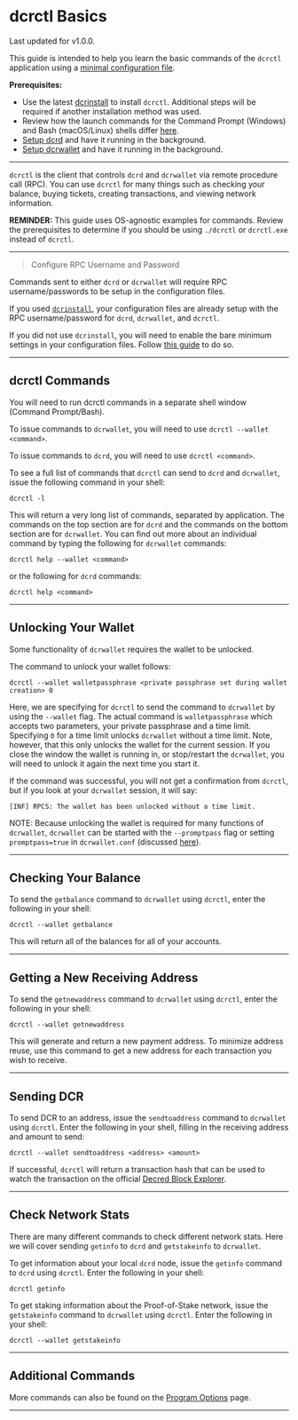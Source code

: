# dcrctl Basics 

Last updated for v1.0.0.

This guide is intended to help you learn the basic commands of the `dcrctl` application using a [minimal configuration file](/advanced/manual-cli-install.md#minimum-configuration). 

**Prerequisites:**

- Use the latest [dcrinstall](/getting-started/user-guides/cli-installation.md) to install `dcrctl`. Additional steps will be required if another installation method was used.
- Review how the launch commands for the Command Prompt (Windows) and Bash (macOS/Linux) shells differ [here](/getting-started/cli-differences.md).
- [Setup dcrd](/getting-started/user-guides/dcrd-setup.md) and have it running in the background.
- [Setup dcrwallet](/getting-started/user-guides/dcrwallet-setup.md) and have it running in the background.

---

`dcrctl` is the client that controls `dcrd` and `dcrwallet` via remote procedure call (RPC). You can use `dcrctl` for many things such as checking your balance, buying tickets, creating transactions, and viewing network information.

**REMINDER:** This guide uses OS-agnostic examples for commands. Review the prerequisites to determine if you should be using `./dcrctl` or `dcrctl.exe` instead of `dcrctl`.

---

> Configure RPC Username and Password

Commands sent to either `dcrd` or `dcrwallet` will require RPC username/passwords to be setup in the configuration files.

If you used [`dcrinstall`](/getting-started/user-guides/cli-installation.md), your configuration files are already setup with the RPC username/password for `dcrd`, `dcrwallet`, and `dcrctl`.

If you did not use `dcrinstall`, you will need to enable the bare minimum settings in your configuration files. Follow [this guide](/advanced/manual-cli-install.md#minimum-configuration) to do so.

---

## dcrctl Commands

You will need to run dcrctl commands in a separate shell window (Command Prompt/Bash).

To issue commands to `dcrwallet`, you will need to use `dcrctl --wallet <command>`.

To issue commands to `dcrd`, you will need to use `dcrctl <command>`.

To see a full list of commands that `dcrctl` can send to `dcrd` and `dcrwallet`, issue the following command in your shell:

```no-highlight
dcrctl -l
```

This will return a very long list of commands, separated by application. The commands on the top section are for `dcrd` and the commands on the bottom section are for `dcrwallet`. You can find out more about an individual command by typing the following for `dcrwallet` commands:

```no-highlight
dcrctl help --wallet <command>
```

or the following for `dcrd` commands:

```no-highlight
dcrctl help <command>
```

---

## Unlocking Your Wallet

Some functionality of `dcrwallet` requires the wallet to be unlocked.

The command to unlock your wallet follows: 

```no-highlight
dcrctl --wallet walletpassphrase <private passphrase set during wallet creation> 0
```

Here, we are specifying for `dcrctl` to send the command to `dcrwallet` by using the `--wallet` flag. The actual command is `walletpassphrase` which accepts two parameters, your private passphrase and a time limit. Specifying `0` for a time limit unlocks `dcrwallet` without a time limit. Note, however, that this only unlocks the wallet for the current session. If you close the window the wallet is running in, or stop/restart the `dcrwallet`, you will need to unlock it again the next time you start it. 

If the command was successful, you will not get a confirmation from `dcrctl`, but if you look at your `dcrwallet` session, it will say:

```no-highlight
[INF] RPCS: The wallet has been unlocked without a time limit.
```

NOTE: Because unlocking the wallet is required for many functions of `dcrwallet`, `dcrwallet` can be started with the `--promptpass` flag or setting `promptpass=true` in `dcrwallet.conf` (discussed [here](/advanced/storing-login-details.md#dcrwalletconf)).

---

## Checking Your Balance

To send the `getbalance` command to `dcrwallet` using `dcrctl`, enter the following in your shell:

```no-highlight
dcrctl --wallet getbalance
```

This will return all of the balances for all of your accounts.

---

## Getting a New Receiving Address

To send the `getnewaddress` command to `dcrwallet` using `dcrctl`, enter the following in your shell:

```no-highlight
dcrctl --wallet getnewaddress
```

This will generate and return a new payment address. To minimize address reuse, use this command to get a new address for each transaction you wish to receive.

---

## Sending DCR

To send DCR to an address, issue the `sendtoaddress` command to `dcrwallet` using `dcrctl`. Enter the following in your shell, filling in the receiving address and amount to send:

```no-highlight
dcrctl --wallet sendtoaddress <address> <amount>
```

If successful, `dcrctl` will return a transaction hash that can be used to watch the transaction on the official [Decred Block Explorer](/getting-started/using-the-block-explorer.md).

---

## Check Network Stats

There are many different commands to check different network stats. Here we will cover sending `getinfo` to `dcrd` and `getstakeinfo` to `dcrwallet`.

To get information about your local `dcrd` node, issue the `getinfo` command to `dcrd` using `dcrctl`. Enter the following in your shell:

```no-highlight
dcrctl getinfo
```

To get staking information about the Proof-of-Stake network, issue the `getstakeinfo` command to `dcrwallet` using `dcrctl`. Enter the following in your shell:

```no-highlight
dcrctl --wallet getstakeinfo
```

---

## Additional Commands

More commands can also be found on the [Program Options](/advanced/program-options.md) page.

---
